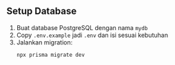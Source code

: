 

## Setup Database

1. Buat database PostgreSQL dengan nama `mydb`
2. Copy `.env.example` jadi `.env` dan isi sesuai kebutuhan
3. Jalankan migration:
   ```bash
   npx prisma migrate dev
